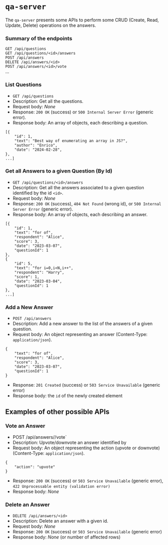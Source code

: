 # `qa-server`

The `qa-server` presents some APIs to perform some CRUD (Create, Read, Update, Delete) operations on the answers.

### Summary of the endpoints

`GET /api/questions`  
`GET /api/questions/<id>/answers`  
`POST /api/answers`  
`DELETE /api/answers/<id>`  
`POST /api/answers/<id>/vote`  
...  

### List Questions

* `GET /api/questions`
* Description: Get all the questions.
* Request body: _None_
* Response: `200 OK` (success) or `500 Internal Server Error` (generic error).
* Response body: An array of objects, each describing a question.

```
[{
    "id": 1,
    "text": "Best way of enumerating an array in JS?",
    "author": "Enrico",
    "date": "2024-02-28",
},
...]
```

### Get all Answers to a given Question (By Id)

* `GET /api/questions/<id>/answers`
* Description: Get all the answers associated to a given question identified by the id `<id>`.
* Request body: _None_
* Response: `200 OK` (success), `404 Not Found` (wrong id), or `500 Internal Server Error` (generic error).
* Response body: An array of objects, each describing an answer.

```
[{
    "id": 1,
    "text": "for of",
    "respondent": "Alice",
    "score": 3,
    "date": "2023-03-07",
    "questionId": 1
},
{
    "id": 5,
    "text": "for i=0,i<N,i++",
    "respondent": "Harry",
    "score": 1,
    "date": "2023-03-04",
    "questionId": 1
},
...]
```

### Add a New Answer

* `POST /api/answers`
* Description: Add a new answer to the list of the answers of a given question.
* Request body: An object representing an answer (Content-Type: `application/json`).

```
{
    "text": "for of",
    "respondent": "Alice",
    "score": 3,
    "date": "2023-03-07",
    "questionId": 1
}
```

* Response: `201 Created` (success) or `503 Service Unavailable` (generic error)
* Response body: the `id` of the newly created element

## Examples of other possible APIs

### Vote an Answer

* POST /api/answers/<id>/vote`
* Description: Upvote/downvote an answer identified by <id>
* Request body: An object representing the action (upvote or downvote) (Content-Type: `application/json`).

```
{
    "action": "upvote"
}
```

* Response: `200 OK` (success) or `503 Service Unavailable` (generic error), `422 Unprocessable entity (validation error)`
* Response body: _None_


### Delete an Answer

* `DELETE /api/answers/<id>`
* Description: Delete an answer with a given id.
* Request body: _None_
* Response: `200 OK` (success) or `503 Service Unavailable` (generic error)
* Response body: _None_  (or number of affected rows)
